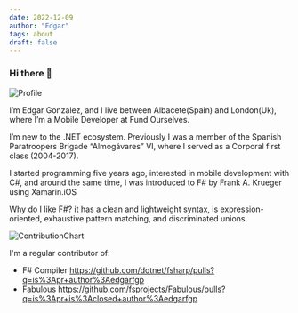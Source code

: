 ```yaml
---
date: 2022-12-09
author: "Edgar"
tags: about
draft: false
---
```


### Hi there 👋

![Profile](/images/edgar-profile.jpg#imageProfile)

I’m Edgar Gonzalez, and I live between Albacete(Spain) and London(Uk), where I’m a Mobile Developer at Fund Ourselves.

I’m new to the .NET ecosystem. Previously I was a member of the Spanish Paratroopers Brigade “Almogávares” VI, where I served as a Corporal first class (2004-2017).

I started programming five years ago, interested in mobile development with C#, and around the same time, I was introduced to F# by Frank A. Krueger using Xamarin.iOS

Why do I like F#? it has a clean and lightweight syntax, is expression-oriented, exhaustive pattern matching, and discriminated unions.

![ContributionChart](https://github-profile-summary-cards.vercel.app/api/cards/profile-details?username=edgarfgp&theme=github_dark#contributionChart)

I'm a regular contributor of:

- F# Compiler https://github.com/dotnet/fsharp/pulls?q=is%3Apr+author%3Aedgarfgp
- Fabulous https://github.com/fsprojects/Fabulous/pulls?q=is%3Apr+is%3Aclosed+author%3Aedgarfgp
